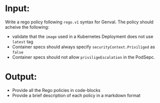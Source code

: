 # Input:

Write a rego policy following `rego.v1` syntax for Genval. The policy should acheive the following:
- validate that the `image` used in a Kubernetes Deployment does not use `latest` tag
- Container specs should always specify `securityContext.Priviliged` as  `false`
- Container specs should not allow `priviligeEscalation` in the PodSepc.


# Output:
- Provide all the Rego policies in code-blocks
- Provide a brief description of each policy in a markdown format